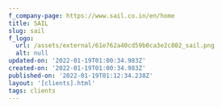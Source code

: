 ```yaml
---
f_company-page: https://www.sail.co.in/en/home
title: SAIL
slug: sail
f_logo:
  url: /assets/external/61e762a40cd59b0ca3e2c802_sail.png
  alt: null
updated-on: '2022-01-19T01:00:34.983Z'
created-on: '2022-01-19T01:00:34.983Z'
published-on: '2022-01-19T01:12:34.238Z'
layout: '[clients].html'
tags: clients
---
```



